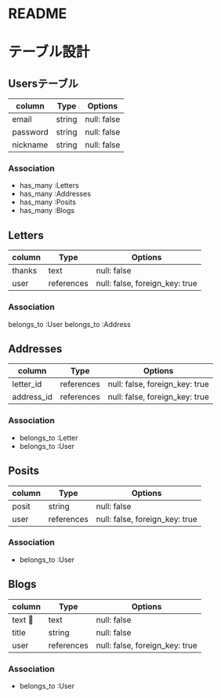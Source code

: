 # README

# テーブル設計

## Usersテーブル

| column           | Type    | Options     |
| ---------------- | ------- | ----------- |
| email            | string  | null: false |
| password         | string  | null: false |
| nickname         | string  | null: false |

### Association

- has_many :Letters
- has_many :Addresses
- has_many :Posits
- has_many :Blogs

## Letters

| column                | Type       | Options                                       |
| --------------------- | ---------- | --------------------------------------------- |
| thanks                | text       | null: false                                   |
| user                  | references | null: false, foreign_key: true                |

### Association

belongs_to :User
belongs_to :Address

## Addresses

| column     | Type       | Options                        |
| ---------- | ---------- | ------------------------------ |
| letter_id  | references | null: false, foreign_key: true |
| address_id | references | null: false, foreign_key: true |

### Association

- belongs_to :Letter
- belongs_to :User

## Posits

| column  | Type       | Options                        |
| ------- | ---------- | ------------------------------ |
| posit   | string     | null: false                    |
| user    | references | null: false, foreign_key: true |

### Association

- belongs_to :User

## Blogs

| column       | Type       | Options                        |
| ------------ | ---------- | ------------------------------ |
| text         | text       | null: false                    |
| title        | string     | null: false                    |
| user         | references | null: false, foreign_key: true |

### Association

- belongs_to :User
